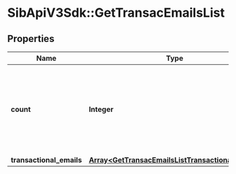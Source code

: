 # SibApiV3Sdk::GetTransacEmailsList

## Properties
Name | Type | Description | Notes
------------ | ------------- | ------------- | -------------
**count** | **Integer** | Total number of transactional emails available on your account according to the passed filter | [optional] 
**transactional_emails** | [**Array&lt;GetTransacEmailsListTransactionalEmails&gt;**](GetTransacEmailsListTransactionalEmails.md) |  | [optional] 


